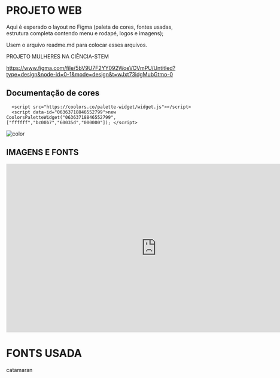 
# PROJETO WEB

Aqui é esperado o layout no Figma (paleta de cores, fontes usadas, estrutura completa contendo menu e rodapé, logos e imagens);

Usem o arquivo readme.md para colocar esses arquivos.

PROJETO MULHERES NA CIÊNCIA-STEM

https://www.figma.com/file/5bV9U7F2YY092WoeVOVmPU/Untitled?type=design&node-id=0-1&mode=design&t=wJxt73idgMubGtmo-0





## Documentação de cores


<!-- Coolors Palette Widget -->
      <script src="https://coolors.co/palette-widget/widget.js"></script>
      <script data-id="06363718846552799">new CoolorsPaletteWidget("06363718846552799", ["ffffff","bc00b7","60035d","000000"]); </script>


<img src="https://coolors.co/ffffff-bc00b7-60035d-000000" alt="color">


## IMAGENS E FONTS 

<iframe style="border: 1px solid rgba(0, 0, 0, 0.1);" width="800" height="450" src="https://www.figma.com/embed?embed_host=share&url=https%3A%2F%2Fwww.figma.com%2Ffile%2F5bV9U7F2YY092WoeVOVmPU%2FUntitled%3Ftype%3Ddesign%26node-id%3D0%253A1%26mode%3Ddesign%26t%3DBAoCngS1suxoWrKI-1" allowfullscreen></iframe>


# FONTS USADA

catamaran

<link rel="preconnect" href="https://fonts.googleapis.com">
<link rel="preconnect" href="https://fonts.gstatic.com" crossorigin>
<link href="https://fonts.googleapis.com/css2?family=Catamaran:wght@100..900&display=swap" rel="stylesheet">







